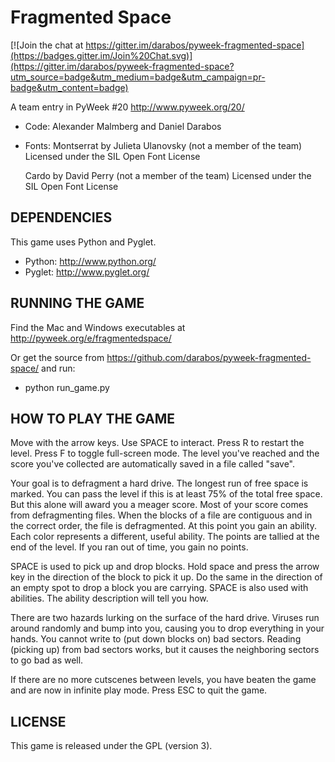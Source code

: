 Fragmented Space
================

[![Join the chat at https://gitter.im/darabos/pyweek-fragmented-space](https://badges.gitter.im/Join%20Chat.svg)](https://gitter.im/darabos/pyweek-fragmented-space?utm_source=badge&utm_medium=badge&utm_campaign=pr-badge&utm_content=badge)

A team entry in PyWeek #20  <http://www.pyweek.org/20/>

  - Code:
      Alexander Malmberg and Daniel Darabos
  - Fonts:
      Montserrat by Julieta Ulanovsky (not a member of the team)
      Licensed under the SIL Open Font License

      Cardo by David Perry (not a member of the team)
      Licensed under the SIL Open Font License



DEPENDENCIES
------------

This game uses Python and Pyglet.

  - Python:     http://www.python.org/
  - Pyglet:     http://www.pyglet.org/



RUNNING THE GAME
----------------

Find the Mac and Windows executables at http://pyweek.org/e/fragmentedspace/

Or get the source from https://github.com/darabos/pyweek-fragmented-space/ and run:

  - python run_game.py



HOW TO PLAY THE GAME
--------------------

Move with the arrow keys. Use SPACE to interact. Press R to restart the level.
Press F to toggle full-screen mode. The level you've reached and the score
you've collected are automatically saved in a file called "save".

Your goal is to defragment a hard drive. The longest run of free space is
marked. You can pass the level if this is at least 75% of the total free
space. But this alone will award you a meager score. Most of your score comes
from defragmenting files. When the blocks of a file are contiguous and in the
correct order, the file is defragmented. At this point you gain an ability.
Each color represents a different, useful ability. The points are tallied at
the end of the level. If you ran out of time, you gain no points.

SPACE is used to pick up and drop blocks. Hold space and press the arrow key
in the direction of the block to pick it up. Do the same in the direction of
an empty spot to drop a block you are carrying. SPACE is also used with
abilities. The ability description will tell you how.

There are two hazards lurking on the surface of the hard drive. Viruses run
around randomly and bump into you, causing you to drop everything in your
hands. You cannot write to (put down blocks on) bad sectors. Reading (picking
up) from bad sectors works, but it causes the neighboring sectors to go bad as
well.

If there are no more cutscenes between levels, you have beaten the game and
are now in infinite play mode. Press ESC to quit the game.



LICENSE
-------

This game is released under the GPL (version 3).
